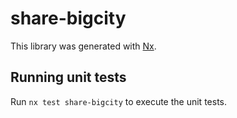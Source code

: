 # share-bigcity

This library was generated with [Nx](https://nx.dev).

## Running unit tests

Run `nx test share-bigcity` to execute the unit tests.
